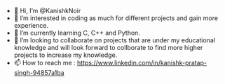 - 👋 Hi, I’m @KanishkNoir
- 👀 I’m interested in coding as much for different projects and gain more experience.
- 🌱 I’m currently learning C, C++ and Python.
- 💞️ I’m looking to collaborate on projects that are under my educational knowledge and will look forward to collborate to find more higher projects to increase my knowledge.
- 📫 How to reach me : https://www.linkedin.com/in/kanishk-pratap-singh-94857a1ba
<!---
KanishkNoir/KanishkNoir is a ✨ special ✨ repository because its `README.md` (this file) appears on your GitHub profile.
You can click the Preview link to take a look at your changes.
--->
